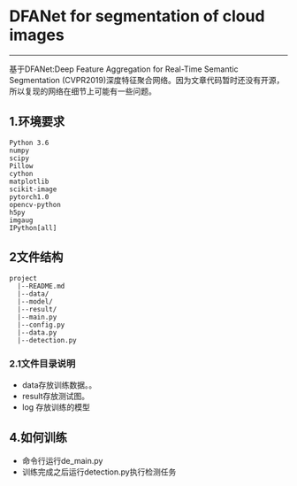 # DFANet for segmentation of cloud images
______________________________________________

基于DFANet:Deep Feature Aggregation for Real-Time Semantic Segmentation (CVPR2019)深度特征聚合网络。因为文章代码暂时还没有开源，所以复现的网络在细节上可能有一些问题。


## 1.环境要求
    Python 3.6
    numpy
    scipy
    Pillow
    cython
    matplotlib
    scikit-image
    pytorch1.0
    opencv-python
    h5py
    imgaug
    IPython[all]
## 2文件结构
```
project 
  |--README.md  
  |--data/
  |--model/
  |--result/
  |--main.py
  |--config.py
  |--data.py
  |--detection.py

```
 ### 2.1文件目录说明
 * data存放训练数据。。
 * result存放测试图。
 * log 存放训练的模型
 ## 4.如何训练
 * 命令行运行de_main.py
 * 训练完成之后运行detection.py执行检测任务
